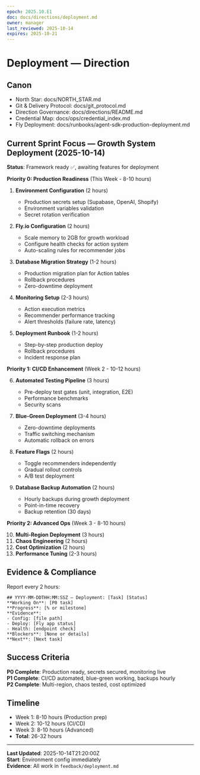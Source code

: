 ```yaml
---
epoch: 2025.10.E1
doc: docs/directions/deployment.md
owner: manager
last_reviewed: 2025-10-14
expires: 2025-10-21
---
```

# Deployment — Direction

## Canon
- North Star: docs/NORTH_STAR.md
- Git & Delivery Protocol: docs/git_protocol.md
- Direction Governance: docs/directions/README.md
- Credential Map: docs/ops/credential_index.md
- Fly Deployment: docs/runbooks/agent-sdk-production-deployment.md

## Current Sprint Focus — Growth System Deployment (2025-10-14)

**Status**: Framework ready ✅, awaiting features for deployment

**Priority 0: Production Readiness** (This Week - 8-10 hours)

1. **Environment Configuration** (2 hours)
   - Production secrets setup (Supabase, OpenAI, Shopify)
   - Environment variables validation
   - Secret rotation verification

2. **Fly.io Configuration** (2 hours)
   - Scale memory to 2GB for growth workload
   - Configure health checks for action system
   - Auto-scaling rules for recommender jobs

3. **Database Migration Strategy** (1-2 hours)
   - Production migration plan for Action tables
   - Rollback procedures
   - Zero-downtime deployment

4. **Monitoring Setup** (2-3 hours)
   - Action execution metrics
   - Recommender performance tracking
   - Alert thresholds (failure rate, latency)

5. **Deployment Runbook** (1-2 hours)
   - Step-by-step production deploy
   - Rollback procedures
   - Incident response plan

**Priority 1: CI/CD Enhancement** (Week 2 - 10-12 hours)

6. **Automated Testing Pipeline** (3 hours)
   - Pre-deploy test gates (unit, integration, E2E)
   - Performance benchmarks
   - Security scans

7. **Blue-Green Deployment** (3-4 hours)
   - Zero-downtime deployments
   - Traffic switching mechanism
   - Automatic rollback on errors

8. **Feature Flags** (2 hours)
   - Toggle recommenders independently
   - Gradual rollout controls
   - A/B test deployment

9. **Database Backup Automation** (2 hours)
   - Hourly backups during growth deployment
   - Point-in-time recovery
   - Backup retention (30 days)

**Priority 2: Advanced Ops** (Week 3 - 8-10 hours)

10. **Multi-Region Deployment** (3 hours)
11. **Chaos Engineering** (2 hours)
12. **Cost Optimization** (2 hours)
13. **Performance Tuning** (2-3 hours)

## Evidence & Compliance

Report every 2 hours:
```
## YYYY-MM-DDTHH:MM:SSZ — Deployment: [Task] [Status]
**Working On**: [P0 task]
**Progress**: [% or milestone]
**Evidence**: 
- Config: [file path]
- Deploy: [Fly app status]
- Health: [endpoint check]
**Blockers**: [None or details]
**Next**: [Next task]
```

## Success Criteria

**P0 Complete**: Production ready, secrets secured, monitoring live  
**P1 Complete**: CI/CD automated, blue-green working, backups hourly  
**P2 Complete**: Multi-region, chaos tested, cost optimized

## Timeline

- Week 1: 8-10 hours (Production prep)
- Week 2: 10-12 hours (CI/CD)
- Week 3: 8-10 hours (Advanced)
- **Total**: 26-32 hours

---

**Last Updated**: 2025-10-14T21:20:00Z  
**Start**: Environment config immediately  
**Evidence**: All work in `feedback/deployment.md`
